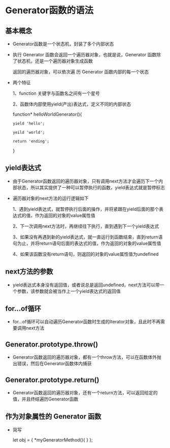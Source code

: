 # Generator函数的语法

## 基本概念

- Generator函数是一个状态机，封装了多个内部状态

- 执行 Generator 函数会返回一个遍历器对象，也就是说，Generator 函数除了状态机，还是一个遍历器对象生成函数

  返回的遍历器对象，可以依次遍 历 Generator 函数内部的每一个状态

- 两个特征

  1、function 关键字与函数名之间有一个星号

  2、函数体内部使用yield(产出)表达式，定义不同的内部状态

  function* helloWorldGenerator(){

      yield 'hello';

      yeild 'world';

      return 'ending';

  }

## yield表达式

- 由于Generator函数返回的遍历器对象，只有调用next方法才会遍历下一个内部状态，所以其实提供了一种可以暂停执行的函数，yield表达式就是暂停标志

- 遍历器对象的next方法的运行逻辑如下

  1、遇到yield表达式，就暂停执行后面的操作，并将紧跟在yield后面的那个表达式的值，作为返回的对象的value属性值

  2、下一次调用next方法时，再继续往下执行，直到遇到下一个yield表达式

  3、如果没有再遇到新的yield表达式，就一直运行到函数结束，直到return语句为止，并将return语句后面的表达式的值，作为返回的对象的value属性值

  4、如果该函数没有return语句，则返回的对象的value属性值为undefined

## next方法的参数

- yield表达式本身没有返回值，或者说总是返回undefined，next方法可以带一个参数，该参数就会被当作上一个yield表达式的返回值

## for...of循环

- for...of循环可以自动遍历Generator函数时生成的Iterator对象，且此时不再需要调用next方法

## Generator.prototype.throw()

- Generator函数返回的遍历器对象，都有一个throw方法，可以在函数体外抛出错误，然后在Generator函数体内捕获

## Generator.prototype.return()

- Generator函数返回的遍历器对象，还有一个return方法，可以返回给定的值，并且终结遍历Generator函数

## 作为对象属性的 Generator 函数

- 简写

  let obj = { *myGeneratorMethod(){ } };
